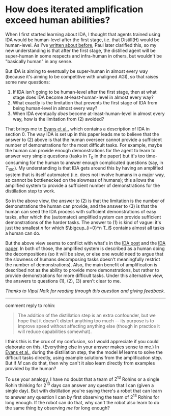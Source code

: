 # How does iterated amplification exceed human abilities?

When I first started learning about IDA, I thought that agents trained using IDA would be human-level after the first stage, i.e. that Distill(H) would be human-level. As I've [written about before](https://www.lesswrong.com/posts/FdfzFcRvqLf4k5eoQ/list-of-resolved-confusions-about-ida?commentId=bdcWwPhaZxiy7rxLb), Paul later clarified this, so my new understanding is that after the first stage, the distilled agent will be super-human in some respects and infra-human in others, but wouldn't be "basically human" in any sense.

But IDA is aiming to eventually be super-human in almost every way (because it's aiming to be competitive with unaligned AGI), so that raises some new questions:

1. If IDA isn't going to be human-level after the first stage, then at what stage does IDA become at-least-human-level in almost every way?
2. What exactly is the limitation that prevents the first stage of IDA from being human-level in almost every way?
3. When IDA eventually _does_ become at-least-human-level in almost every way, how is the limitation from (2) avoided?

That brings me to [Evans et al.](https://owainevans.github.io/pdfs/evans_ida_projects.pdf), which contains a description of IDA in section 0. The way IDA is set up in this paper leads me to believe that the answer to (2) above is that the human overseer cannot provide a sufficient number of demonstrations for the most difficult tasks. For example, maybe the human can provide enough demonstrations for the agent to learn to answer very simple questions (tasks in $T_0$ in the paper) but it's too time-consuming for the human to answer enough complicated questions (say, in $T_{100}$). My understanding is that IDA gets around this by having an amplified system that is itself automated (i.e. does not involve humans in a major way, so cannot be bottlenecked on the slowness of humans); this allows the amplified system to provide a sufficient number of demonstrations for the distillation step to work.

So in the above view, the answer to (2) is that the limitation is the number of demonstrations the human can provide, and the answer to (3) is that the human can seed the IDA process with sufficient demonstrations of easy tasks, after which the (automated) amplified system can provide sufficient demonstrations of the harder tasks. The answer to (1) is kind of vague: it's just the smallest $n$ for which $\bigcup_{i=0}^n T_i$ contains almost all tasks a human can do.

But the above view seems to conflict with what's in the [IDA post](https://ai-alignment.com/iterated-distillation-and-amplification-157debfd1616) and the [IDA paper](https://arxiv.org/abs/1810.08575). In both of those, the amplified system is described as a human doing the decompositions (so it will be slow, or else one would need to argue that the slowness of humans decomposing tasks doesn't meaningfully restrict the number of demonstrations). Also, the main benefit of amplification is described not as the ability to provide more demonstrations, but rather to provide demonstrations for more difficult tasks. Under this alternative view, the answers to questions (1), (2), (3) aren't clear to me.

*Thanks to Vipul Naik for reading through this question and giving feedback.*


-----

comment reply to rohin:

> The addition of the distillation step is an extra confounder, but we hope that it doesn't distort anything too much -- its purpose is to improve speed without affecting anything else (though in practice it will reduce capabilities somewhat).

I think this is the crux of my confusion, so I would appreciate if you could elaborate on this. (Everything else in your answer makes sense to me.) In [Evans et al.](https://owainevans.github.io/pdfs/evans_ida_projects.pdf#page=3), during the distillation step, the the model $M$ learns to solve the difficult tasks directly, using example solutions from the amplification step. But if $M$ can do that, then why can't it also learn directly from examples provided by the human?

To use your analogy, I have no doubt that a team of $2^{13}$ Rohins or a single Rohin thinking for $2^{13}$ days can answer any question that I can (given a single day). But with distillation you're saying there's a robot that can learn to answer any question I can by first observing the team of $2^{13}$ Rohins for long enough. If the robot can do that, why can't the robot also learn to do the same thing by observing _me_ for long enough?
